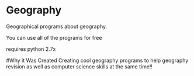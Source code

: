 # Geography
Geographical programs about geography.

You can use all of the programs for free

requires python 2.7x


#Why it Was Created
Creating cool geography programs to help geography revision as well as computer science skills at the same time!!

